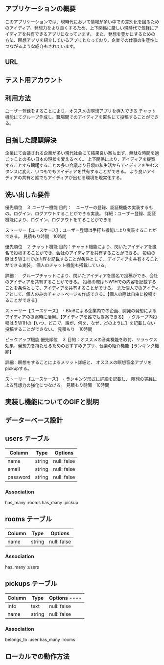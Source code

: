## アプリケーションの概要
このアプリケーションでは、現時代において情報が多い中での差別化を図るためのアイディア、発想力をより良くするため、上下関係に厳しい現時代で気軽にアイディアを共有できるアプリになっています。
また、発想を豊かにするための方法、瞑想アプリを紹介しているアプリとなっており、企業での仕事の生産性につながるような紹介もされています。
## URL
## テスト用アカウント
## 利用方法
ユーザー登録をすることにより、オススメの瞑想アプリを導入できる
チャット機能にてグループ作成し、職場間でのアイディアを匿名にて投稿することができる。
## 目指した課題解決
企業にて会議される企業が多い現代社会にて結果良い案も出ず、無駄な時間を過ごすことの多い日本の現状を変えるべく。
上下関係により、アイディアを提案することすら躊躇することの多い会議より日頃の私生活からアイディアを生むスタンスに変え、いつもでもアイディアを共有することができる。
より良いアイディアの共有と誰でもアイディアが出せる環境を現実化する。
## 洗い出した要件
優先順位　３
ユーザー機能
目的：　ユーザーの登録、認証機能の実装するもの。ログイン、ログアウトすることができる実装。
詳細：ユーザー登録、認証機能により、ログイン、ログアウトをすることができる

ストーリー【ユースケース】：ユーザー登録は手打ち機能により実装することができる。
見積もり時間　10時間

優先順位　２
チャット機能
目的：チャット機能により、閃いたアイディアを匿名で投稿することができ、会社のアイディアを共有することができる。
投稿の際は５W１Hでの内容を記載することが条件として、
アイディアを共有することができる実装。
個人のチャット機能も搭載している。

詳細：　グループチャットにより、閃いたアイディアを匿名で投稿ができ、会社のアイディアを共有することができる。
投稿の際は５W1Hでの内容を記載することを条件として、アイディアを共有することができる。
また個人でのアイディアとして、個人のみのチャットページも作成できる。【個人の際は自由に投稿することができる】

ストーリー【ユースケース】
・BtoBによる企業内での企画、開発の発想によるアイディアの提案時に活用。【アイディアを誰でも提案できる】
・グループ内投稿は５W1Hの【いつ、どこで、誰が、何を、なぜ、どのように】を記載しない投稿することができない。
見積もり　10時間


ピックアップ機能
優先順位　３
目的：オススメの音楽機能を取付、リラックス効果、発想力を持たせるためのおすすめアプリ、音楽の紹介機能【ランキング機能】

詳細：瞑想をすることによるメリット詳細と、
オススメの瞑想音楽アプリをpickupする。

ストーリー【ユースケース】
・ランキング形式に詳細を記載し、
瞑想の実践による発想力の強化につなげる。
見積もり時間　10時間

## 実装し機能についてのGIFと説明
## データーベース設計
## users テーブル

| Column   | Type   | Options     |
| -------- | ------ | ----------- |
| name     | string | null: false |
| email    | string | null: false |
| password | string | null: false |

### Association
has_many :rooms
has_many :pickup

## rooms テーブル

| Column | Type   | Options     |
| ------ | ------ | ----------- |
|  name  | string | null: false |

### Association

has_many :users


## pickups テーブル

| Column | Type       | Options ----|
| ------ | ---------- | ------------|
|  info  |  text      | null: false |
|  name  |  string    | null: false |

### Association

belongs_to :user
has_many :rooms


## ローカルでの動作方法

